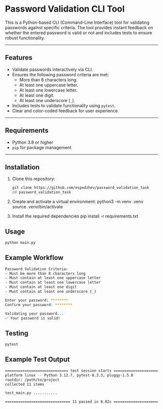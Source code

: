 # Password Validation CLI Tool

This is a Python-based CLI (Command-Line Interface) tool for validating passwords against specific criteria. The tool provides instant feedback on whether the entered password is valid or not and includes tests to ensure robust functionality.

---

## Features

- Validate passwords interactively via CLI.
- Ensures the following password criteria are met:
  - More than 8 characters long.
  - At least one uppercase letter.
  - At least one lowercase letter.
  - At least one digit.
  - At least one underscore (`_`).
- Includes tests to validate functionality using `pytest`.
- Clear and color-coded feedback for user experience.

---

## Requirements

- Python 3.8 or higher
- `pip` for package management

---

## Installation

1. Clone this repository:
   ```bash
   git clone https://github.com/espedzhev/password_validation_task
   cd password_validation_task
   
2. Create and activate a virtual environment:
   python3 -m venv .venv 
   source .venv/bin/activate

3. Install the required dependencies
   pip install -r requirements.txt

## Usage

```bash
python main.py
```

## Example Workflow

```bash
Password Validation Criteria:
- Must be more than 8 characters long
- Must contain at least one uppercase letter
- Must contain at least one lowercase letter
- Must contain at least one digit
- Must contain at least one underscore (_)

Enter your password: ********
Confirm your password: ********

Validating your password...
✅ Your password is valid!
```

## Testing
```bash
pytest
```

## Example Test Output
```bash
============================= test session starts ==============================
platform linux -- Python 3.12.7, pytest-8.3.3, pluggy-1.5.0
rootdir: /path/to/project
collected 11 items

test_main.py ...........                                              [100%]

============================== 11 passed in 0.02s ===============================

```
